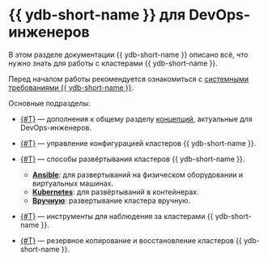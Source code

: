 # {{ ydb-short-name }} для DevOps-инженеров

В этом разделе документации {{ ydb-short-name }} описано всё, что нужно знать для работы с кластерами {{ ydb-short-name }}.

Перед началом работы рекомендуется ознакомиться с [системными требованиями {{ ydb-short-name }}](concepts/system-requirements.md).

Основные подразделы:

* [{#T}](concepts/index.md) — дополнения к общему разделу [концепций](../concepts/index.md), актуальные для DevOps-инженеров.
* [{#T}](configuration-management/index.md) — управление конфигурацией кластеров {{ ydb-short-name }}.
* [{#T}](deployment-options/index.md) — способы развёртывания кластеров {{ ydb-short-name }}.
    * **[Ansible](deployment-options/ansible/index.md)**: для развертываний на физическом оборудовании и виртуальных машинах.
    * **[Kubernetes](deployment-options/kubernetes/index.md)**: для развёртываний в контейнерах.
    * **[Вручную](deployment-options/manual/index.md)**: развертывание кластера вручную.

* [{#T}](observability/index.md) — инструменты для наблюдения за кластерами {{ ydb-short-name }}.
* [{#T}](backup-and-recovery.md) — резервное копирование и восстановление кластеров {{ ydb-short-name }}.

